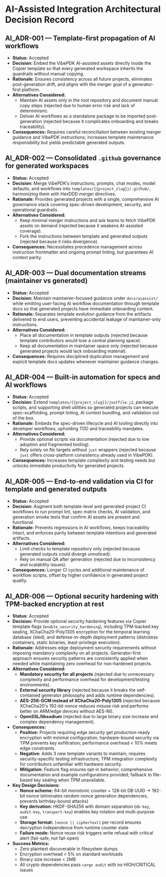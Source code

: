 # AI-Assisted Integration Architectural Decision Record

## AI_ADR-001 — Template-first propagation of AI workflows

-   **Status:** Accepted
-   **Decision:** Embed the VibePDK AI-assisted assets directly inside the Copier template so that every generated workspace inherits the guardrails without manual copying.
-   **Rationale:** Ensures consistency across all future projects, eliminates post-generation drift, and aligns with the merger goal of a generator-first platform.
-   **Alternatives Considered:**
    -   Maintain AI assets only in the root repository and document manual copy steps (rejected due to human error risk and lack of determinism).
    -   Deliver AI workflows as a standalone package to be imported post-generation (rejected because it complicates onboarding and breaks traceability).
-   **Consequences:** Requires careful reconciliation between existing merger guidance and VibePDK instructions; increases template maintenance responsibility but yields predictable generated outputs.

## AI_ADR-002 — Consolidated `.github` governance for generated workspaces

-   **Status:** Accepted
-   **Decision:** Merge VibePDK’s instructions, prompts, chat modes, model defaults, and workflows into `templates/{{project_slug}}/.github/`, harmonizing them with HexDDD merger directives.
-   **Rationale:** Provides generated projects with a single, comprehensive AI governance stack covering spec-driven development, security, and operational guardrails.
-   **Alternatives Considered:**
    -   Keep minimal merger instructions and ask teams to fetch VibePDK assets on demand (rejected because it weakens AI-assisted coverage).
    -   Fork the instructions between template and generated outputs (rejected because it risks divergence).
-   **Consequences:** Necessitates precedence management across instruction frontmatter and ongoing prompt linting, but guarantees AI context parity.

## AI_ADR-003 — Dual documentation streams (maintainer vs generated)

-   **Status:** Accepted
-   **Decision:** Maintain maintainer-focused guidance under `docs/aiassist/` while emitting user-facing AI workflow documentation through template docs so that generated projects have immediate onboarding content.
-   **Rationale:** Separates template evolution guidance from the artifacts delivered to end users, preventing accidental leakage of maintainer-only instructions.
-   **Alternatives Considered:**
    -   Place all documentation in template outputs (rejected because template contributors would lose a central planning space).
    -   Keep all documentation in maintainer space only (rejected because generated projects would lack onboarding material).
-   **Consequences:** Requires disciplined duplication management and explicit template docs updates whenever maintainer guidance changes.

## AI_ADR-004 — Built-in automation for specs and AI workflows

-   **Status:** Accepted
-   **Decision:** Extend `templates/{{project_slug}}/justfile.j2`, package scripts, and supporting shell utilities so generated projects can execute spec-scaffolding, prompt linting, AI context bundling, and validation out of the box.
-   **Rationale:** Embeds the spec-driven lifecycle and AI tooling directly into developer workflows, upholding TDD and traceability mandates.
-   **Alternatives Considered:**
    -   Provide optional scripts via documentation (rejected due to low adoption and fragmented tooling).
    -   Rely solely on Nx targets without `just` wrappers (rejected because `just` offers cross-platform consistency already used in VibePDK).
-   **Consequences:** Increases template complexity and testing needs but unlocks immediate productivity for generated projects.

## AI_ADR-005 — End-to-end validation via CI for template and generated outputs

-   **Status:** Accepted
-   **Decision:** Augment both template-level and generated-project CI workflows to run prompt lint, spec matrix checks, AI validation, and generation smoke tests that confirm AI assets are present and functional.
-   **Rationale:** Prevents regressions in AI workflows, keeps traceability intact, and enforces parity between template intentions and generated artifacts.
-   **Alternatives Considered:**
    -   Limit checks to template repository only (rejected because generated outputs could diverge unnoticed).
    -   Rely on manual QA after generation (rejected due to inconsistency and scalability issues).
-   **Consequences:** Longer CI cycles and additional maintenance of workflow scripts, offset by higher confidence in generated project quality.

## AI_ADR-006 — Optional security hardening with TPM-backed encryption at rest

-   **Status:** Accepted
-   **Decision:** Provide optional security hardening features via Copier template flags (`enable_security_hardening`), including TPM-backed key sealing, XChaCha20-Poly1305 encryption for the temporal learning database (sled), and defense-in-depth deployment patterns (distroless containers, static binaries, least-privilege execution).
-   **Rationale:** Addresses edge deployment security requirements without imposing mandatory complexity on all projects. Generator-first approach ensures security patterns are consistently applied when needed while maintaining zero overhead for non-hardened projects.
-   **Alternatives Considered:**
    -   **Mandatory security for all projects** (rejected due to unnecessary complexity and performance overhead for development/testing environments).
    -   **External security library** (rejected because it breaks the self-contained generator philosophy and adds runtime dependencies).
    -   **AES-256-GCM instead of XChaCha20-Poly1305** (rejected because XChaCha20's 192-bit nonce reduces misuse risk and performs better on ARM/edge devices without AES-NI).
    -   **OpenSSL/libsodium** (rejected due to large binary size increase and complex dependency management).
-   **Consequences:**
    -   **Positive:** Projects requiring edge security get production-ready encryption with minimal configuration; hardware-bound security via TPM prevents key exfiltration; performance overhead < 10% meets edge constraints.
    -   **Negative:** Adds 3 new template variants to maintain; requires security-specific testing infrastructure; TPM integration complexity for contributors unfamiliar with hardware security.
    -   **Mitigation:** Feature flag ensures opt-in behavior; comprehensive documentation and example configurations provided; fallback to file-based key sealing when TPM unavailable.
-   **Key Design Decisions:**
    -   **Nonce scheme:** 64-bit monotonic counter + 128-bit DB UUID → 192-bit nonce (eliminates random nonce generation dependencies, prevents birthday-bound attacks)
    -   **Key derivation:** HKDF-SHA256 with domain separation (`db-key`, `audit-key`, `transport-key`) enables key rotation and multi-purpose use
    -   **Storage format:** `[nonce || ciphertext]` per record ensures decryption independence from runtime counter state
    -   **Failure mode:** Nonce reuse risk triggers write refusal with critical alert (fail-safe, not fail-open)
-   **Success Metrics:**
    -   Zero plaintext discoverable in filesystem dumps
    -   Encryption overhead < 5% on standard workloads
    -   Binary size increase < 2MB
    -   All crypto dependencies pass `cargo audit` with no HIGH/CRITICAL issues

```

```
